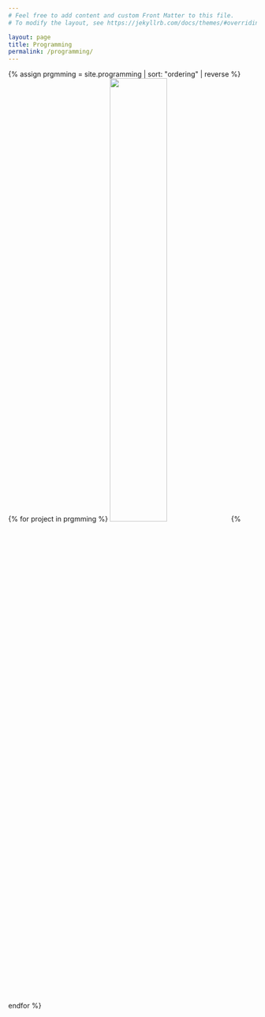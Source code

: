 ```yaml
---
# Feel free to add content and custom Front Matter to this file.
# To modify the layout, see https://jekyllrb.com/docs/themes/#overriding-theme-defaults

layout: page
title: Programming
permalink: /programming/
---
```

<link rel="stylesheet" href="/image-gallery.css">
{% assign prgmming = site.programming | sort: "ordering" | reverse  %}
<div class="image-gallery">
{% for project in prgmming %}
	<img style="width: 48%" src="{{ site.url }}{{ project.image_path }}"/>
{% endfor %}
</div>
